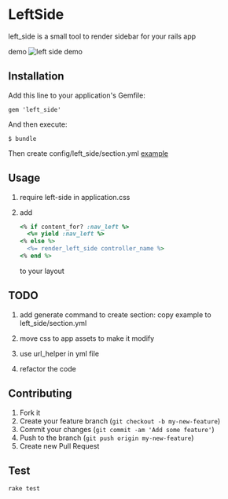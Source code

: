 # LeftSide

left_side is a small tool to render sidebar for your rails app

demo
    ![left side demo](http://blog.zlxstar.me/images/left_side_demo.png)

## Installation

Add this line to your application's Gemfile:

    gem 'left_side'

And then execute:

    $ bundle

Then create config/left_side/section.yml [example](https://github.com/zlx/left_side/blob/master/lib/generators/left_side/config/section.yml.example)

## Usage

1. require left-side in application.css

2. add 
   ```ruby
   <% if content_for? :nav_left %>
     <%= yield :nav_left %>
   <% else %>
     <%= render_left_side controller_name %>
   <% end %>
   ```
   to your layout

## TODO

1. add generate command to create section: copy example to left_side/section.yml

2. move css to app assets to make it modify

3. use url_helper in yml file

4. refactor the code

## Contributing

1. Fork it
2. Create your feature branch (`git checkout -b my-new-feature`)
3. Commit your changes (`git commit -am 'Add some feature'`)
4. Push to the branch (`git push origin my-new-feature`)
5. Create new Pull Request

## Test

`rake test`
